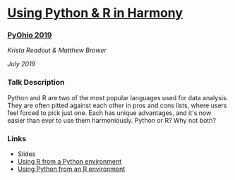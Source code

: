 # [Using Python & R in Harmony](https://www.pyohio.org/2019/presentations/77)
### [PyOhio 2019](https://www.pyohio.org/2019/)
_Krista Readout & Matthew Brower_

_July 2019_

### Talk Description
Python and R are two of the most popular languages used for data analysis. They are often pitted against each other in pros and cons lists, where users feel forced to pick just one. Each has unique advantages, and it's now easier than ever to use them harmoniously. Python or R? Why not both?

### Links
  - Slides
  - [Using R from a Python environment](/python/rpy2_walkthrough)
  - [Using Python from an R environment](/r/reticulate_walkthrough)
